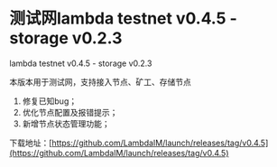 # 测试网lambda testnet v0.4.5 - storage v0.2.3

lambda testnet v0.4.5 - storage v0.2.3

本版本用于测试网，支持接入节点、矿工、存储节点
1. 修复已知bug；
2. 优化节点配置及报错提示；
3. 新增节点状态管理功能；

下载地址：[https://github.com/LambdaIM/launch/releases/tag/v0.4.5](https://github.com/LambdaIM/launch/releases/tag/v0.4.5)
